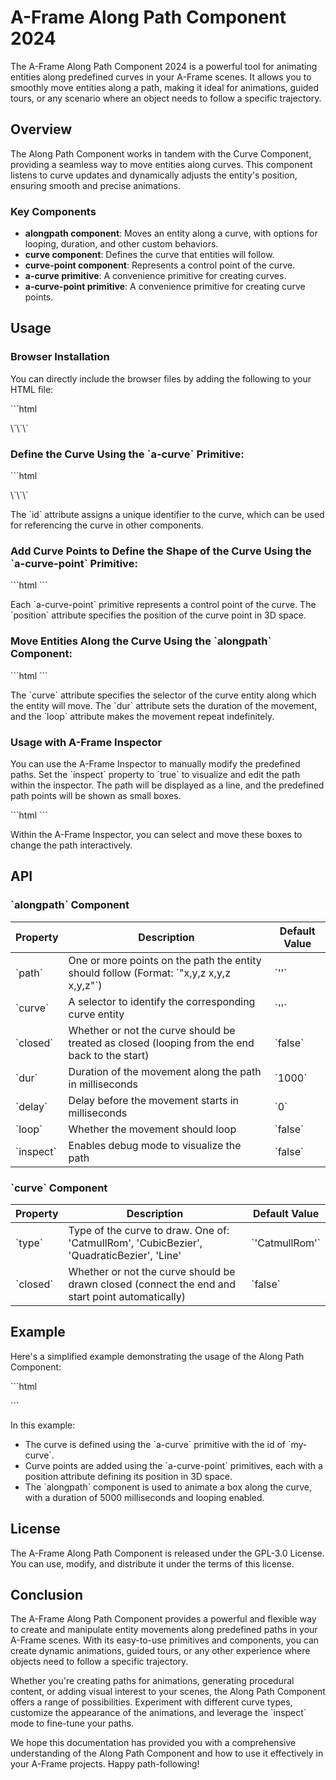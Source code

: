 
# A-Frame Along Path Component 2024

The A-Frame Along Path Component 2024 is a powerful tool for animating entities along predefined curves in your A-Frame scenes. It allows you to smoothly move entities along a path, making it ideal for animations, guided tours, or any scenario where an object needs to follow a specific trajectory.

## Overview

The Along Path Component works in tandem with the Curve Component, providing a seamless way to move entities along curves. This component listens to curve updates and dynamically adjusts the entity's position, ensuring smooth and precise animations.

### Key Components

- **alongpath component**: Moves an entity along a curve, with options for looping, duration, and other custom behaviors.
- **curve component**: Defines the curve that entities will follow.
- **curve-point component**: Represents a control point of the curve.
- **a-curve primitive**: A convenience primitive for creating curves.
- **a-curve-point primitive**: A convenience primitive for creating curve points.

## Usage

### Browser Installation

You can directly include the browser files by adding the following to your HTML file:

\`\`\`html
<head>
  <title>My A-Frame Scene</title>
  <script src="https://aframe.io/releases/1.5.0/aframe.min.js"></script>
  <script src="https://cdn.jsdelivr.net/gh/your-username/your-repo@master/aframe-along-path-component-2024/alongpath2024.js"></script>
</head>

<body>
  <a-scene>
    <a-sphere color="red" radius="0.25" position="0 0 0"
              alongpath="path: 2,2,-5 -2,1,-2.5 0,1,-1; closed:false; dur:5000; delay:4000; inspector:false;">
    </a-sphere>
  </a-scene>
</body>
\`\`\`

### Define the Curve Using the \`a-curve\` Primitive:

\`\`\`html
<a-curve id="my-curve">
  <!-- Curve points will be added here -->
</a-curve>
\`\`\`

The \`id\` attribute assigns a unique identifier to the curve, which can be used for referencing the curve in other components.

### Add Curve Points to Define the Shape of the Curve Using the \`a-curve-point\` Primitive:

\`\`\`html
<a-curve id="my-curve">
  <a-curve-point position="-1 1 -3"></a-curve-point>
  <a-curve-point position="0 2 -3"></a-curve-point>
  <a-curve-point position="1 1 -3"></a-curve-point>
</a-curve>
\`\`\`

Each \`a-curve-point\` primitive represents a control point of the curve. The \`position\` attribute specifies the position of the curve point in 3D space.

### Move Entities Along the Curve Using the \`alongpath\` Component:

\`\`\`html
<a-box color="red" alongpath="curve: #my-curve; dur: 5000; loop: true;"></a-box>
\`\`\`

The \`curve\` attribute specifies the selector of the curve entity along which the entity will move. The \`dur\` attribute sets the duration of the movement, and the \`loop\` attribute makes the movement repeat indefinitely.

### Usage with A-Frame Inspector

You can use the A-Frame Inspector to manually modify the predefined paths. Set the \`inspect\` property to \`true\` to visualize and edit the path within the inspector. The path will be displayed as a line, and the predefined path points will be shown as small boxes.

\`\`\`html
<a-sphere color="red" radius="0.25" position="0 0 0"
          alongpath="path: 2,2,-5 -2,1,-2.5 0,1,-1; closed:false; dur:5000; delay:4000; inspector:true;">
</a-sphere>
\`\`\`

Within the A-Frame Inspector, you can select and move these boxes to change the path interactively.

## API

### \`alongpath\` Component

| Property  | Description                                                                                     | Default Value |
|-----------|-------------------------------------------------------------------------------------------------|---------------|
| \`path\`    | One or more points on the path the entity should follow (Format: \`"x,y,z x,y,z x,y,z"\`)          | \`''\`          |
| \`curve\`   | A selector to identify the corresponding curve entity                                            | \`''\`          |
| \`closed\`  | Whether or not the curve should be treated as closed (looping from the end back to the start)     | \`false\`       |
| \`dur\`     | Duration of the movement along the path in milliseconds                                          | \`1000\`        |
| \`delay\`   | Delay before the movement starts in milliseconds                                                 | \`0\`           |
| \`loop\`    | Whether the movement should loop                                                                 | \`false\`       |
| \`inspect\` | Enables debug mode to visualize the path                                                         | \`false\`       |

### \`curve\` Component

| Property  | Description                                                                 | Default Value |
|-----------|-----------------------------------------------------------------------------|---------------|
| \`type\`    | Type of the curve to draw. One of: 'CatmullRom', 'CubicBezier', 'QuadraticBezier', 'Line' | \`'CatmullRom'\`|
| \`closed\`  | Whether or not the curve should be drawn closed (connect the end and start point automatically) | \`false\`      |

## Example

Here's a simplified example demonstrating the usage of the Along Path Component:

\`\`\`html
<a-scene>
  <!-- Define the curve -->
  <a-curve id="my-curve">
    <a-curve-point position="-1 1 -3"></a-curve-point>
    <a-curve-point position="0 2 -3"></a-curve-point>
    <a-curve-point position="1 1 -3"></a-curve-point>
  </a-curve>

  <!-- Move an entity along the curve -->
  <a-box color="red" alongpath="curve: #my-curve; dur: 5000; loop: true;"></a-box>
</a-scene>
\`\`\`

In this example:

- The curve is defined using the \`a-curve\` primitive with the id of \`my-curve\`.
- Curve points are added using the \`a-curve-point\` primitives, each with a position attribute defining its position in 3D space.
- The \`alongpath\` component is used to animate a box along the curve, with a duration of 5000 milliseconds and looping enabled.

## License

The A-Frame Along Path Component is released under the GPL-3.0 License. You can use, modify, and distribute it under the terms of this license.

## Conclusion

The A-Frame Along Path Component provides a powerful and flexible way to create and manipulate entity movements along predefined paths in your A-Frame scenes. With its easy-to-use primitives and components, you can create dynamic animations, guided tours, or any other experience where objects need to follow a specific trajectory.

Whether you're creating paths for animations, generating procedural content, or adding visual interest to your scenes, the Along Path Component offers a range of possibilities. Experiment with different curve types, customize the appearance of the animations, and leverage the \`inspect\` mode to fine-tune your paths.

We hope this documentation has provided you with a comprehensive understanding of the Along Path Component and how to use it effectively in your A-Frame projects. Happy path-following!
